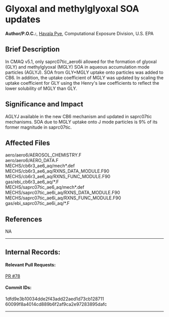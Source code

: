 # Glyoxal and methylglyoxal SOA updates

**Author/P.O.C.:**, [Havala Pye](mailto:pye.havala@epa.gov), Computational Exposure Division, U.S. EPA

## Brief Description

In CMAQ v5.1, only saprc07tic_aero6i allowed for the formation of glyoxal (GLY) and methylglyoxal (MGLY) SOA in aqueous accumulation mode particles (AGLYJ).
 SOA from GLY+MGLY uptake onto particles was added to CB6. In addition, the uptake
coefficient of MGLY was updated by scaling the uptake coefficient for GLY using the Henry's law coefficients to reflect the lower solubility of MGLY than GLY.

## Significance and Impact

AGLYJ available in the new CB6 mechanism and updated in saprc07tic mechanisms. SOA due to MGLY uptake onto J mode particles is 9% of its former magnitude in saprc07tic.

## Affected Files

aero/aero6/AEROSOL_CHEMISTRY.F  
aero/aero6/AERO_DATA.F  
MECHS/cb6r3_ae6_aq/mech\*.def  
MECHS/cb6r3_ae6_aq/RXNS_DATA_MODULE.F90  
MECHS/cb6r3_ae6_aq/RXNS_FUNC_MODULE.F90  
gas/ebi_cb6r3_ae6_aq/\*.F  
MECHS/saprc07tic_ae6_aq/mech\*.def  
MECHS/saprc07tic_ae6i_aq/RXNS_DATA_MODULE.F90  
MECHS/saprc07tic_ae6i_aq/RXNS_FUNC_MODULE.F90  
gas/ebi_saprc07tic_ae6i_aq/\*.F  


## References

NA

-----
## Internal Records:
#### Relevant Pull Requests:
[PR #78](https://github.com/usepa/cmaq_dev/pull/78)  


#### Commit IDs:
1dfd9e3b10034dde2f43add22aed1d73cb128711  
60099f8a4014cd889b6f2af9ca2e97283895dafc  


-----
